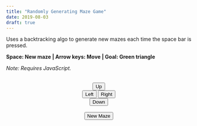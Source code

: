 ```yaml
---
title: "Randomly Generating Maze Game"
date: 2019-08-03
draft: true
---
```


Uses a backtracking algo to generate new mazes each time the space bar is pressed.

**Space: New maze | Arrow keys: Move | Goal: Green triangle**

_Note: Requires JavaScript._

<script src="https://cdnjs.cloudflare.com/ajax/libs/p5.js/0.9.0/p5.min.js"></script>
<div id="mazeCanvas"></div>
<script src="/maze.js"></script><br>

<div style="width:100%; text-align: center;">
<div style="display: inline-block;"><button type="button" onclick="simulateKey('UP_ARROW')">Up</button></div>
</div>
<div style="width:100%; text-align: center;">
<div style="display: inline-block;"><button type="button" onclick="simulateKey('LEFT_ARROW')">Left</button></div>
<div style="display: inline-block;"><button type="button" onclick="simulateKey('RIGHT_ARROW')">Right</button></div>
</div>
<div style="width:100%; text-align: center;">
<div style="display: inline-block;"><button type="button" onclick="simulateKey('DOWN_ARROW')">Down</button></div>
</div>
<br>
<div style="width:100%; text-align: center;">
<div style="display: inline-block;"><button type="button" onclick="simulateKey('SPACEBAR')">New Maze</button></div>
</div>
